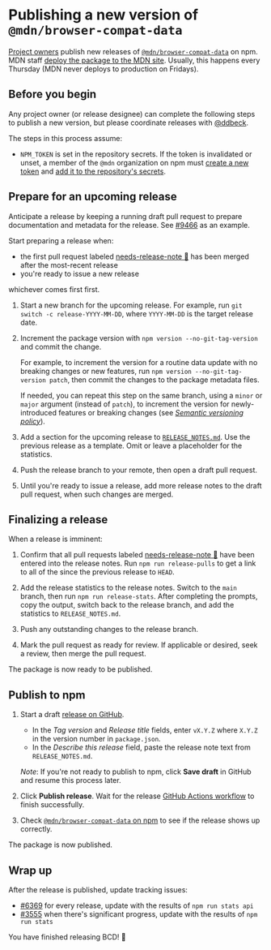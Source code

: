 # Publishing a new version of `@mdn/browser-compat-data`

[Project owners](/GOVERNANCE.md#owners) publish new releases of [`@mdn/browser-compat-data`](https://www.npmjs.com/package/@mdn/browser-compat-data) on npm.
MDN staff [deploy the package to the MDN site](contributing.md#updating-compatibility-tables-on-mdn).
Usually, this happens every Thursday (MDN never deploys to production on Fridays).

## Before you begin

Any project owner (or release designee) can complete the following steps to publish a new version, but please coordinate releases with [@ddbeck](https://github.com/ddbeck).

The steps in this process assume:

- `NPM_TOKEN` is set in the repository secrets. If the token is invalidated or unset, a member of the `@mdn` organization on npm must [create a new token](https://docs.npmjs.com/creating-and-viewing-authentication-tokens) and [add it to the repository's secrets](https://docs.github.com/en/actions/configuring-and-managing-workflows/creating-and-storing-encrypted-secrets#creating-encrypted-secrets-for-a-repository).

## Prepare for an upcoming release

Anticipate a release by keeping a running draft pull request to prepare documentation and metadata for the release. See [#9466](https://github.com/mdn/browser-compat-data/pull/9466) as an example.

Start preparing a release when:

- the first pull request labeled [needs-release-note 📰](https://github.com/mdn/browser-compat-data/pulls?q=is%3Apr+label%3A%22needs-release-note+%3Anewspaper%3A%22+) has been merged after the most-recent release
- you're ready to issue a new release

whichever comes first first.

1. Start a new branch for the upcoming release. For example, run `git switch -c release-YYYY-MM-DD`, where `YYYY-MM-DD` is the target release date.

2. Increment the package version with `npm version --no-git-tag-version` and commit the change.

   For example, to increment the version for a routine data update with no breaking changes or new features, run `npm version --no-git-tag-version patch`, then commit the changes to the package metadata files.

   If needed, you can repeat this step on the same branch, using a `minor` or `major` argument (instead of `patch`), to increment the version for newly-introduced features or breaking changes (see [_Semantic versioning policy_](../README.md#semantic-versioning-policy)).

3. Add a section for the upcoming release to [`RELEASE_NOTES.md`](../RELEASE_NOTES.md). Use the previous release as a template. Omit or leave a placeholder for the statistics.

4. Push the release branch to your remote, then open a draft pull request.

5. Until you're ready to issue a release, add more release notes to the draft pull request, when such changes are merged.

## Finalizing a release

When a release is imminent:

1. Confirm that all pull requests labeled [needs-release-note 📰](https://github.com/mdn/browser-compat-data/pulls?q=is%3Apr+label%3A%22needs-release-note+%3Anewspaper%3A%22+) have been entered into the release notes. Run `npm run release-pulls` to get a link to all of the since the previous release to `HEAD`.

2. Add the release statistics to the release notes. Switch to the `main` branch, then run `npm run release-stats`. After completing the prompts, copy the output, switch back to the release branch, and add the statistics to `RELEASE_NOTES.md`.

3. Push any outstanding changes to the release branch.

4. Mark the pull request as ready for review. If applicable or desired, seek a review, then merge the pull request.

The package is now ready to be published.

## Publish to npm

1. Start a draft [release on GitHub](https://github.com/mdn/browser-compat-data/releases).

   - In the _Tag version_ and _Release title_ fields, enter `vX.Y.Z` where `X.Y.Z` in the version number in `package.json`.
   - In the _Describe this release_ field, paste the release note text from `RELEASE_NOTES.md`.

   _Note_: If you're not ready to publish to npm, click **Save draft** in GitHub and resume this process later.

2. Click **Publish release**. Wait for the release [GitHub Actions workflow](https://github.com/mdn/browser-compat-data/actions) to finish successfully.

3. Check [`@mdn/browser-compat-data` on npm](https://www.npmjs.com/package/@mdn/browser-compat-data) to see if the release shows up correctly.

The package is now published.

## Wrap up

After the release is published, update tracking issues:

- [#6369](https://github.com/mdn/browser-compat-data/issues/6369) for every release, update with the results of `npm run stats api`
- [#3555](https://github.com/mdn/browser-compat-data/issues/3555) when there's significant progress, update with the results of `npm run stats`

You have finished releasing BCD! 🎉
